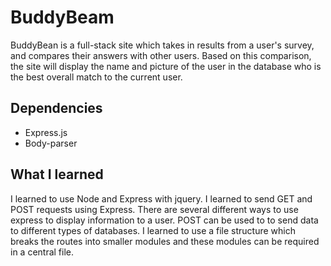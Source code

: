 # BuddyBeam
BuddyBean is a full-stack site which takes in results from a user's survey, and compares their answers with other users. Based on this comparison, the site will display the name and picture of the user in the database who is the best overall match to the current user. 

## Dependencies

* Express.js
* Body-parser

## What I learned
I learned to use Node and Express with jquery. I learned to send GET and POST requests using Express. There are several different ways to use express to display information to a user. POST can be used to to send data to different types of databases. I learned to use a file structure which breaks the routes into smaller modules and these modules can be required in a central file.